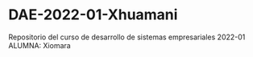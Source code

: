 # DAE-2022-01-Xhuamani
Repositorio del curso de desarrollo de sistemas empresariales 2022-01 ALUMNA: Xiomara
